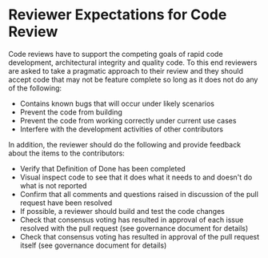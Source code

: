 # Reviewer Expectations for Code Review
Code reviews have to support the competing goals of rapid code development, architectural integrity and quality code.  To this end reviewers are asked to take a pragmatic approach to their review and they should accept code that may not be feature complete so long as it does not do any of the following:
- Contains known bugs that will occur under likely scenarios
- Prevent the code from building
- Prevent the code from working correctly under current use cases
- Interfere with the development activities of other contributors

In addition, the reviewer should do the following and provide feedback about the items to the contributors:
- Verify that Definition of Done has been completed
- Visual inspect code to see that it does what it needs to and doesn't do what is not reported
- Confirm that all comments and questions raised in discussion of the pull request have been resolved
- If possible, a reviewer should build and test the code changes
- Check that consensus voting has resulted in approval of each issue resolved with the pull request (see governance document for details)
- Check that consensus voting has resulted in approval of the pull request itself (see governance document for details)
